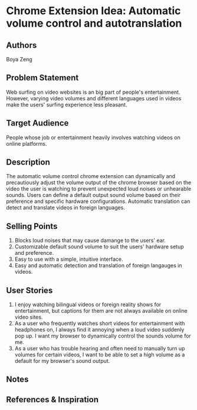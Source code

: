 # Chrome Extension Idea: Automatic volume control and autotranslation

## Authors

Boya Zeng

## Problem Statement

Web surfing on video websites is an big part of people's entertainment. However, varying video volumes and different languages used in videos make the users' surfing experience less pleasant.

## Target Audience

People whose job or entertainment heavily involves watching videos on online platforms.

## Description

The automatic volume control chrome extension can dynamically and precautiously adjust the volume output of the chrome browser based on the video the user is watching to prevent unexpected loud noises or unhearable sounds. Users can define a default output sound volume based on their preference and specific hardware configurations. Automatic translation can detect and translate videos in foreign languages.

## Selling Points

1. Blocks loud noises that may cause damange to the users' ear.
2. Customizable default sound volume to suit the users' hardware setup and preference.
3. Easy to use with a simple, intuitive interface.
4. Easy and automatic detection and translation of foreign langauges in videos.

## User Stories

1. I enjoy watching bilingual videos or foreign reality shows for entertainment, but captions for them are not always available on online video sites.
2. As a user who frequently watches short videos for entertainment with headphones on, I always find it annoying when a loud video suddenly pop up. I want my browser to dynamically control the sounds volume for me.
3. As a user who has trouble hearing and often need to manually turn up volumes for certain videos, I want to be able to set a high volume as a default for my browser's sound output.

## Notes
## References & Inspiration
